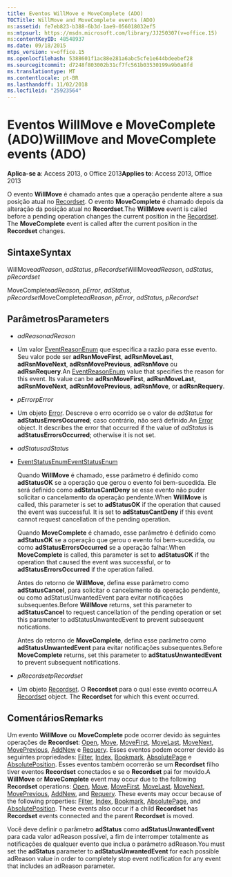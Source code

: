 ```yaml
---
title: Eventos WillMove e MoveComplete (ADO)
TOCTitle: WillMove and MoveComplete events (ADO)
ms:assetid: fe7eb823-b388-6b3d-1ae9-056018032ef5
ms:mtpsurl: https://msdn.microsoft.com/library/JJ250307(v=office.15)
ms:contentKeyID: 48548937
ms.date: 09/18/2015
mtps_version: v=office.15
ms.openlocfilehash: 5388601f1ac88e281a6abc5cfe1e644bdeebef28
ms.sourcegitcommit: d7248f803002b31cf7fc561b03530199a9b0a8fd
ms.translationtype: MT
ms.contentlocale: pt-BR
ms.lasthandoff: 11/02/2018
ms.locfileid: "25923564"
---
```

# <a name="willmove-and-movecomplete-events-ado"></a><span data-ttu-id="1c455-102">Eventos WillMove e MoveComplete (ADO)</span><span class="sxs-lookup"><span data-stu-id="1c455-102">WillMove and MoveComplete events (ADO)</span></span>


<span data-ttu-id="1c455-103">**Aplica-se a**: Access 2013, o Office 2013</span><span class="sxs-lookup"><span data-stu-id="1c455-103">**Applies to**: Access 2013, Office 2013</span></span>

<span data-ttu-id="1c455-p101">O evento **WillMove** é chamado antes que a operação pendente altere a sua posição atual no [Recordset](recordset-object-ado.md). O evento **MoveComplete** é chamado depois da alteração da posição atual no **Recordset**.</span><span class="sxs-lookup"><span data-stu-id="1c455-p101">The **WillMove** event is called before a pending operation changes the current position in the [Recordset](recordset-object-ado.md). The **MoveComplete** event is called after the current position in the **Recordset** changes.</span></span>

## <a name="syntax"></a><span data-ttu-id="1c455-106">Sintaxe</span><span class="sxs-lookup"><span data-stu-id="1c455-106">Syntax</span></span>

<span data-ttu-id="1c455-107">WillMove*adReason*, *adStatus*, *pRecordset*</span><span class="sxs-lookup"><span data-stu-id="1c455-107">WillMove*adReason*, *adStatus*, *pRecordset*</span></span>

<span data-ttu-id="1c455-108">MoveComplete*adReason*, *pError*, *adStatus*, *pRecordset*</span><span class="sxs-lookup"><span data-stu-id="1c455-108">MoveComplete*adReason*, *pError*, *adStatus*, *pRecordset*</span></span>

## <a name="parameters"></a><span data-ttu-id="1c455-109">Parâmetros</span><span class="sxs-lookup"><span data-stu-id="1c455-109">Parameters</span></span>

  - <span data-ttu-id="1c455-110">*adReason*</span><span class="sxs-lookup"><span data-stu-id="1c455-110">*adReason*</span></span>

  - <span data-ttu-id="1c455-p102">Um valor [EventReasonEnum](eventreasonenum.md) que especifica a razão para esse evento. Seu valor pode ser **adRsnMoveFirst**, **adRsnMoveLast**, **adRsnMoveNext**, **adRsnMovePrevious**, **adRsnMove** ou **adRsnRequery**.</span><span class="sxs-lookup"><span data-stu-id="1c455-p102">An [EventReasonEnum](eventreasonenum.md) value that specifies the reason for this event. Its value can be **adRsnMoveFirst**, **adRsnMoveLast**, **adRsnMoveNext**, **adRsnMovePrevious**, **adRsnMove**, or **adRsnRequery**.</span></span>

  - <span data-ttu-id="1c455-113">*pError*</span><span class="sxs-lookup"><span data-stu-id="1c455-113">*pError*</span></span>

  - <span data-ttu-id="1c455-p103">Um objeto [Error](error-object-ado.md). Descreve o erro ocorrido se o valor de *adStatus* for **adStatusErrorsOccurred**; caso contrário, não será definido.</span><span class="sxs-lookup"><span data-stu-id="1c455-p103">An [Error](error-object-ado.md) object. It describes the error that occurred if the value of *adStatus* is **adStatusErrorsOccurred**; otherwise it is not set.</span></span>

  - <span data-ttu-id="1c455-116">*adStatus*</span><span class="sxs-lookup"><span data-stu-id="1c455-116">*adStatus*</span></span>

  - [<span data-ttu-id="1c455-117">EventStatusEnum</span><span class="sxs-lookup"><span data-stu-id="1c455-117">EventStatusEnum</span></span>](eventstatusenum.md)
    
    <span data-ttu-id="1c455-p104">Quando **WillMove** é chamado, esse parâmetro é definido como **adStatusOK** se a operação que gerou o evento foi bem-sucedida. Ele será definido como **adStatusCantDeny** se esse evento não puder solicitar o cancelamento da operação pendente.</span><span class="sxs-lookup"><span data-stu-id="1c455-p104">When **WillMove** is called, this parameter is set to **adStatusOK** if the operation that caused the event was successful. It is set to **adStatusCantDeny** if this event cannot request cancellation of the pending operation.</span></span>
    
    <span data-ttu-id="1c455-120">Quando **MoveComplete** é chamado, esse parâmetro é definido como **adStatusOK** se a operação que gerou o evento foi bem-sucedida, ou como **adStatusErrorsOccurred** se a operação falhar.</span><span class="sxs-lookup"><span data-stu-id="1c455-120">When **MoveComplete** is called, this parameter is set to **adStatusOK** if the operation that caused the event was successful, or to **adStatusErrorsOccurred** if the operation failed.</span></span>
    
    <span data-ttu-id="1c455-121">Antes do retorno de **WillMove**, defina esse parâmetro como **adStatusCancel**, para solicitar o cancelamento da operação pendente, ou como adStatusUnwantedEvent para evitar notificações subsequentes.</span><span class="sxs-lookup"><span data-stu-id="1c455-121">Before **WillMove** returns, set this parameter to **adStatusCancel** to request cancellation of the pending operation or set this parameter to adStatusUnwantedEvent to prevent subsequent notications.</span></span>
    
    <span data-ttu-id="1c455-122">Antes do retorno de **MoveComplete**, defina esse parâmetro como **adStatusUnwantedEvent** para evitar notificações subsequentes.</span><span class="sxs-lookup"><span data-stu-id="1c455-122">Before **MoveComplete** returns, set this parameter to **adStatusUnwantedEvent** to prevent subsequent notifications.</span></span>

  - <span data-ttu-id="1c455-123">*pRecordset*</span><span class="sxs-lookup"><span data-stu-id="1c455-123">*pRecordset*</span></span>

  - <span data-ttu-id="1c455-p105">Um objeto [Recordset](recordset-object-ado.md). O **Recordset** para o qual esse evento ocorreu.</span><span class="sxs-lookup"><span data-stu-id="1c455-p105">A [Recordset](recordset-object-ado.md) object. The **Recordset** for which this event occurred.</span></span>

## <a name="remarks"></a><span data-ttu-id="1c455-126">Comentários</span><span class="sxs-lookup"><span data-stu-id="1c455-126">Remarks</span></span>

<span data-ttu-id="1c455-p106">Um evento **WillMove** ou **MoveComplete** pode ocorrer devido às seguintes operações de **Recordset**: [Open](open-method-ado-recordset.md), [Move](move-method-ado.md), [MoveFirst](movefirst-movelast-movenext-and-moveprevious-methods-ado.md), [MoveLast](movefirst-movelast-movenext-and-moveprevious-methods-ado.md), [MoveNext](movefirst-movelast-movenext-and-moveprevious-methods-ado.md), [MovePrevious](movefirst-movelast-movenext-and-moveprevious-methods-ado.md), [AddNew](addnew-method-ado.md) e [Requery](requery-method-ado.md). Esses eventos podem ocorrer devido às seguintes propriedades: [Filter](filter-property-ado.md), [Index](index-property-ado.md), [Bookmark](bookmark-property-ado.md), [AbsolutePage](absolutepage-property-ado.md) e [AbsolutePosition](absoluteposition-property-ado.md). Esses eventos também ocorrerão se um **Recordset** filho tiver eventos **Recordset** conectados e se o **Recordset** pai for movido.</span><span class="sxs-lookup"><span data-stu-id="1c455-p106">A **WillMove** or **MoveComplete** event may occur due to the following **Recordset** operations: [Open](open-method-ado-recordset.md), [Move](move-method-ado.md), [MoveFirst](movefirst-movelast-movenext-and-moveprevious-methods-ado.md), [MoveLast](movefirst-movelast-movenext-and-moveprevious-methods-ado.md), [MoveNext](movefirst-movelast-movenext-and-moveprevious-methods-ado.md), [MovePrevious](movefirst-movelast-movenext-and-moveprevious-methods-ado.md), [AddNew](addnew-method-ado.md), and [Requery](requery-method-ado.md). These events may occur because of the following properties: [Filter](filter-property-ado.md), [Index](index-property-ado.md), [Bookmark](bookmark-property-ado.md), [AbsolutePage](absolutepage-property-ado.md), and [AbsolutePosition](absoluteposition-property-ado.md). These events also occur if a child **Recordset** has **Recordset** events connected and the parent **Recordset** is moved.</span></span>

<span data-ttu-id="1c455-130">Você deve definir o parâmetro **adStatus** como **adStatusUnwantedEvent** para cada valor adReason possível, a fim de interromper totalmente as notificações de qualquer evento que inclua o parâmetro adReason.</span><span class="sxs-lookup"><span data-stu-id="1c455-130">You must set the **adStatus** parameter to **adStatusUnwantedEvent** for each possible adReason value in order to completely stop event notification for any event that includes an adReason parameter.</span></span>

